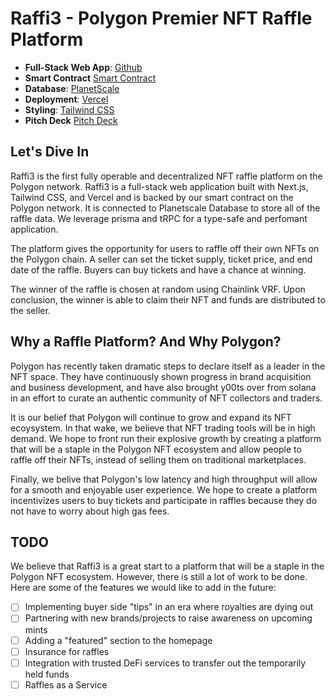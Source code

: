# Raffi3 - Polygon Premier NFT Raffle Platform

- **Full-Stack Web App**: [Github](https://github.com/Tcadle434/polygon_raffle)
- **Smart Contract** [Smart Contract](https://github.com/amateur-dev/ethdenver)
- **Database**: [PlanetScale](https://planetscale.com)
- **Deployment**: [Vercel](https://vercel.com)
- **Styling**: [Tailwind CSS](https://tailwindcss.com)
- **Pitch Deck** [Pitch Deck](https://www.canva.com/design/DAFb3xD9Kp0/axUQfAEzSHEFdsxKj5iutw/edit?utm_content=DAFb3xD9Kp0&utm_campaign=designshare&utm_medium=link2&utm_source=sharebutton)

## Let's Dive In

Raffi3 is the first fully operable and decentralized NFT raffle platform on the Polygon network. Raffi3 is a full-stack web application built with Next.js, Tailwind CSS, and Vercel and is backed by our smart contract on the Polygon network. It is connected to Planetscale Database to store all of the raffle data. We leverage prisma and tRPC for a type-safe and perfomant application.

The platform gives the opportunity for users to raffle off their own NFTs on the Polygon chain. A seller can set the ticket supply, ticket price, and end date of the raffle. Buyers can buy tickets and have a chance at winning.

The winner of the raffle is chosen at random using Chainlink VRF. Upon conclusion, the winner is able to claim their NFT and funds are distributed to the seller.

## Why a Raffle Platform? And Why Polygon?

Polygon has recently taken dramatic steps to declare itself as a leader in the NFT space. They have continuously shown progress in brand acquisition and business development, and have also brought y00ts over from solana in an effort to curate an authentic community of NFT collectors and traders.

It is our belief that Polygon will continue to grow and expand its NFT ecoysystem. In that wake, we believe that NFT trading tools will be in high demand. We hope to front run their explosive growth by creating a platform that will be a staple in the Polygon NFT ecosystem and allow people to raffle off their NFTs, instead of selling them on traditional marketplaces.

Finally, we belive that Polygon's low latency and high throughput will allow for a smooth and enjoyable user experience. We hope to create a platform incentivizes users to buy tickets and participate in raffles because they do not have to worry about high gas fees.

## TODO

We believe that Raffi3 is a great start to a platform that will be a staple in the Polygon NFT ecosystem. However, there is still a lot of work to be done. Here are some of the features we would like to add in the future:

- [ ] Implementing buyer side "tips" in an era where royalties are dying out
- [ ] Partnering with new brands/projects to raise awareness on upcoming mints
- [ ] Adding a "featured" section to the homepage
- [ ] Insurance for raffles
- [ ] Integration with trusted DeFi services to transfer out the temporarily held funds
- [ ] Raffles as a Service
